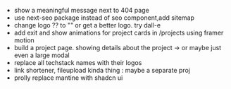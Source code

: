 - show a meaningful message next to 404 page
- use next-seo package instead of seo component,add sitemap
- change logo ?? to "<V>" or get a better logo. try dall-e
- add exit and show animations for project cards in /projects using framer motion
- build a project page. showing details about the project -> or maybe just even a large modal
- replace all techstack names with their logos
- link shortener, fileupload kinda thing : maybe a separate proj
- prolly replace mantine with shadcn ui
